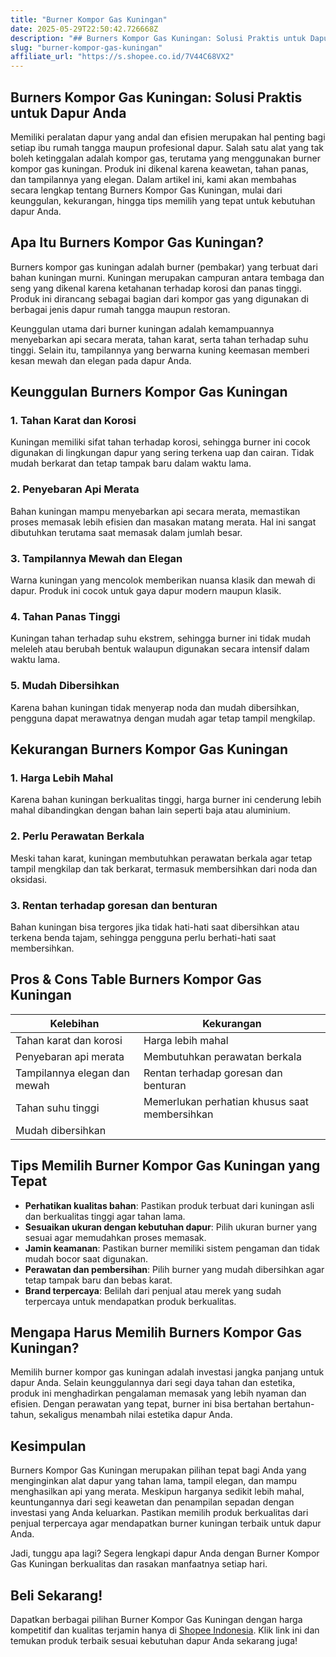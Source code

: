 ```yaml
---
title: "Burner Kompor Gas Kuningan"
date: 2025-05-29T22:50:42.726668Z
description: "## Burners Kompor Gas Kuningan: Solusi Praktis untuk Dapur Anda..."
slug: "burner-kompor-gas-kuningan"
affiliate_url: "https://s.shopee.co.id/7V44C68VX2"
---
```

## Burners Kompor Gas Kuningan: Solusi Praktis untuk Dapur Anda

Memiliki peralatan dapur yang andal dan efisien merupakan hal penting bagi setiap ibu rumah tangga maupun profesional dapur. Salah satu alat yang tak boleh ketinggalan adalah kompor gas, terutama yang menggunakan burner kompor gas kuningan. Produk ini dikenal karena keawetan, tahan panas, dan tampilannya yang elegan. Dalam artikel ini, kami akan membahas secara lengkap tentang Burners Kompor Gas Kuningan, mulai dari keunggulan, kekurangan, hingga tips memilih yang tepat untuk kebutuhan dapur Anda.

## Apa Itu Burners Kompor Gas Kuningan?

Burners kompor gas kuningan adalah burner (pembakar) yang terbuat dari bahan kuningan murni. Kuningan merupakan campuran antara tembaga dan seng yang dikenal karena ketahanan terhadap korosi dan panas tinggi. Produk ini dirancang sebagai bagian dari kompor gas yang digunakan di berbagai jenis dapur rumah tangga maupun restoran.

Keunggulan utama dari burner kuningan adalah kemampuannya menyebarkan api secara merata, tahan karat, serta tahan terhadap suhu tinggi. Selain itu, tampilannya yang berwarna kuning keemasan memberi kesan mewah dan elegan pada dapur Anda.

## Keunggulan Burners Kompor Gas Kuningan

### 1. Tahan Karat dan Korosi  
Kuningan memiliki sifat tahan terhadap korosi, sehingga burner ini cocok digunakan di lingkungan dapur yang sering terkena uap dan cairan. Tidak mudah berkarat dan tetap tampak baru dalam waktu lama.

### 2. Penyebaran Api Merata  
Bahan kuningan mampu menyebarkan api secara merata, memastikan proses memasak lebih efisien dan masakan matang merata. Hal ini sangat dibutuhkan terutama saat memasak dalam jumlah besar.

### 3. Tampilannya Mewah dan Elegan  
Warna kuningan yang mencolok memberikan nuansa klasik dan mewah di dapur. Produk ini cocok untuk gaya dapur modern maupun klasik.

### 4. Tahan Panas Tinggi  
Kuningan tahan terhadap suhu ekstrem, sehingga burner ini tidak mudah meleleh atau berubah bentuk walaupun digunakan secara intensif dalam waktu lama.

### 5. Mudah Dibersihkan  
Karena bahan kuningan tidak menyerap noda dan mudah dibersihkan, pengguna dapat merawatnya dengan mudah agar tetap tampil mengkilap.

## Kekurangan Burners Kompor Gas Kuningan

### 1. Harga Lebih Mahal  
Karena bahan kuningan berkualitas tinggi, harga burner ini cenderung lebih mahal dibandingkan dengan bahan lain seperti baja atau aluminium.

### 2. Perlu Perawatan Berkala  
Meski tahan karat, kuningan membutuhkan perawatan berkala agar tetap tampil mengkilap dan tak berkarat, termasuk membersihkan dari noda dan oksidasi.

### 3. Rentan terhadap goresan dan benturan  
Bahan kuningan bisa tergores jika tidak hati-hati saat dibersihkan atau terkena benda tajam, sehingga pengguna perlu berhati-hati saat membersihkan.

## Pros & Cons Table Burners Kompor Gas Kuningan

| Kelebihan                                      | Kekurangan                                               |
|------------------------------------------------|----------------------------------------------------------|
| Tahan karat dan korosi                        | Harga lebih mahal                                       |
| Penyebaran api merata                          | Membutuhkan perawatan berkala                          |
| Tampilannya elegan dan mewah                   | Rentan terhadap goresan dan benturan                   |
| Tahan suhu tinggi                            | Memerlukan perhatian khusus saat membersihkan        |
| Mudah dibersihkan                            |                                                      |

## Tips Memilih Burner Kompor Gas Kuningan yang Tepat

- **Perhatikan kualitas bahan**: Pastikan produk terbuat dari kuningan asli dan berkualitas tinggi agar tahan lama.
- **Sesuaikan ukuran dengan kebutuhan dapur**: Pilih ukuran burner yang sesuai agar memudahkan proses memasak.
- **Jamin keamanan**: Pastikan burner memiliki sistem pengaman dan tidak mudah bocor saat digunakan.
- **Perawatan dan pembersihan**: Pilih burner yang mudah dibersihkan agar tetap tampak baru dan bebas karat.
- **Brand terpercaya**: Belilah dari penjual atau merek yang sudah terpercaya untuk mendapatkan produk berkualitas.

## Mengapa Harus Memilih Burners Kompor Gas Kuningan?

Memilih burner kompor gas kuningan adalah investasi jangka panjang untuk dapur Anda. Selain keunggulannya dari segi daya tahan dan estetika, produk ini menghadirkan pengalaman memasak yang lebih nyaman dan efisien. Dengan perawatan yang tepat, burner ini bisa bertahan bertahun-tahun, sekaligus menambah nilai estetika dapur Anda.

## Kesimpulan

Burners Kompor Gas Kuningan merupakan pilihan tepat bagi Anda yang menginginkan alat dapur yang tahan lama, tampil elegan, dan mampu menghasilkan api yang merata. Meskipun harganya sedikit lebih mahal, keuntungannya dari segi keawetan dan penampilan sepadan dengan investasi yang Anda keluarkan. Pastikan memilih produk berkualitas dari penjual terpercaya agar mendapatkan burner kuningan terbaik untuk dapur Anda.

Jadi, tunggu apa lagi? Segera lengkapi dapur Anda dengan Burner Kompor Gas Kuningan berkualitas dan rasakan manfaatnya setiap hari.

## Beli Sekarang!  
Dapatkan berbagai pilihan Burner Kompor Gas Kuningan dengan harga kompetitif dan kualitas terjamin hanya di [Shopee Indonesia](https://s.shopee.co.id/7V44C68VX2). Klik link ini dan temukan produk terbaik sesuai kebutuhan dapur Anda sekarang juga!